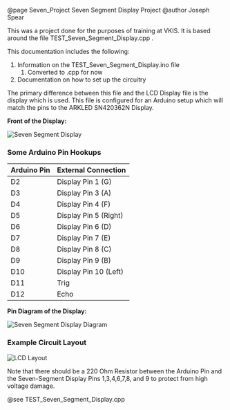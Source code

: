 @page Seven_Project Seven Segment Display Project
@author Joseph Spear

This was a project done for the purposes of training at VKIS. It is based around the file TEST_Seven_Segment_Display.cpp .

This documentation includes the following:
1. Information on the TEST_Seven_Segment_Display.ino file 
	1. Converted to .cpp for now
2. Documentation on how to set up the circuitry

The primary difference between this file and the LCD Display file is the display which is used. This file is configured for an Arduino setup which will match the pins 
to the ARKLED SN420362N Display.

**Front of the Display:**

![Seven Segment Display](/home/jspear/Desktop/Projects/Arduino_Tests/Doc_Images/Seven_Seg.jpg)


### Some Arduino Pin Hookups

|Arduino Pin |External Connection  |
|--- | --- |
|D2|Display Pin 1 (G)|
|D3|Display Pin 3 (A)|
|D4|Display Pin 4 (F)|
|D5|Display Pin 5 (Right)|
|D6|Display Pin 6 (D)|
|D7|Display Pin 7 (E)|
|D8|Display Pin 8 (C)|
|D9|Display Pin 9 (B)|
|D10|Display Pin 10 (Left)|
|D11|Trig|
|D12|Echo|

**Pin Diagram of the Display:**

![Seven Segment Display Diagram](/home/jspear/Desktop/Projects/Arduino_Tests/Doc_Images/7_Seg_Display_Diagram.jpg)




### Example Circuit Layout

![LCD Layout](/home/jspear/Desktop/Projects/Arduino_Tests/Doc_Images/Seven_Layout.png)

Note that there should be a 220 Ohm Resistor between the Arduino Pin and the Seven-Segment Display Pins 1,3,4,6,7,8, and 9 to protect from high voltage damage.

@see TEST_Seven_Segment_Display.cpp
